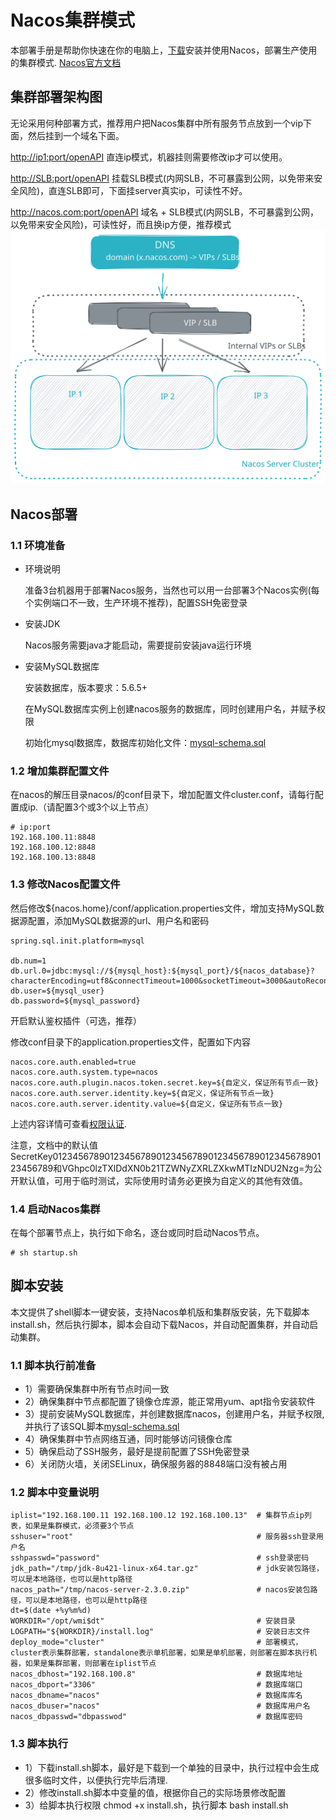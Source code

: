# Nacos集群模式
本部署手册是帮助你快速在你的电脑上，[下载](https://nacos.io/download/release-history/)安装并使用Nacos，部署生产使用的集群模式. [Nacos官方文档](https://nacos.io/docs/latest/what-is-nacos/)

## 集群部署架构图
无论采用何种部署方式，推荐用户把Nacos集群中所有服务节点放到一个vip下面，然后挂到一个域名下面。

<http://ip1:port/openAPI> 直连ip模式，机器挂则需要修改ip才可以使用。

<http://SLB:port/openAPI> 挂载SLB模式(内网SLB，不可暴露到公网，以免带来安全风险)，直连SLB即可，下面挂server真实ip，可读性不好。

<http://nacos.com:port/openAPI> 域名 + SLB模式(内网SLB，不可暴露到公网，以免带来安全风险)，可读性好，而且换ip方便，推荐模式
<img alt="nacos-cluster-mode" src="../pics/nacos-cluster-mode.svg">

## Nacos部署

### 1.1 环境准备
+ 环境说明 

   准备3台机器用于部署Nacos服务，当然也可以用一台部署3个Nacos实例(每个实例端口不一致，生产环境不推荐)，配置SSH免密登录
+ 安装JDK

  Nacos服务需要java才能启动，需要提前安装java运行环境
+ 安装MySQL数据库

  安装数据库，版本要求：5.6.5+
  
  在MySQL数据库实例上创建nacos服务的数据库，同时创建用户名，并赋予权限
  
  初始化mysql数据库，数据库初始化文件：[mysql-schema.sql](mysql-schema.sql)
  
### 1.2 增加集群配置文件
在nacos的解压目录nacos/的conf目录下，增加配置文件cluster.conf，请每行配置成ip.（请配置3个或3个以上节点）
```
# ip:port
192.168.100.11:8848
192.168.100.12:8848
192.168.100.13:8848
```

### 1.3 修改Nacos配置文件
然后修改${nacos.home}/conf/application.properties文件，增加支持MySQL数据源配置，添加MySQL数据源的url、用户名和密码
```
spring.sql.init.platform=mysql

db.num=1
db.url.0=jdbc:mysql://${mysql_host}:${mysql_port}/${nacos_database}?characterEncoding=utf8&connectTimeout=1000&socketTimeout=3000&autoReconnect=true
db.user=${mysql_user}
db.password=${mysql_password}
```
开启默认鉴权插件（可选，推荐）

修改conf目录下的application.properties文件，配置如下内容
```
nacos.core.auth.enabled=true
nacos.core.auth.system.type=nacos
nacos.core.auth.plugin.nacos.token.secret.key=${自定义，保证所有节点一致}
nacos.core.auth.server.identity.key=${自定义，保证所有节点一致}
nacos.core.auth.server.identity.value=${自定义，保证所有节点一致}
```

上述内容详情可查看[权限认证](https://nacos.io/docs/latest/plugin/auth-plugin/).

注意，文档中的默认值SecretKey012345678901234567890123456789012345678901234567890123456789和VGhpc0lzTXlDdXN0b21TZWNyZXRLZXkwMTIzNDU2Nzg=为公开默认值，可用于临时测试，实际使用时请务必更换为自定义的其他有效值。


### 1.4 启动Nacos集群

在每个部署节点上，执行如下命名，逐台或同时启动Nacos节点。

```
# sh startup.sh
```

## 脚本安装
本文提供了shell脚本一键安装，支持Nacos单机版和集群版安装，先下载脚本install.sh，然后执行脚本，脚本会自动下载Nacos，并自动配置集群，并自动启动集群。

### 1.1 脚本执行前准备
+ 1）需要确保集群中所有节点时间一致
+ 2）确保集群中节点都配置了镜像仓库源，能正常用yum、apt指令安装软件
+ 3）提前安装MySQL数据库，并创建数据库nacos，创建用户名，并赋予权限, 并执行了该SQL脚本[mysql-schema.sql](mysql-schema.sql)
+ 4）确保集群中节点网络互通，同时能够访问镜像仓库
+ 5）确保启动了SSH服务，最好是提前配置了SSH免密登录
+ 6）关闭防火墙，关闭SELinux，确保服务器的8848端口没有被占用

### 1.2 脚本中变量说明
```
iplist="192.168.100.11 192.168.100.12 192.168.100.13"  # 集群节点ip列表，如果是集群模式，必须要3个节点
sshuser="root"                                         # 服务器ssh登录用户名
sshpasswd="password"                                   # ssh登录密码
jdk_path="/tmp/jdk-8u421-linux-x64.tar.gz"             # jdk安装包路径，可以是本地路径，也可以是http路径
nacos_path="/tmp/nacos-server-2.3.0.zip"               # nacos安装包路径，可以是本地路径，也可以是http路径
dt=$(date +%y%m%d)
WORKDIR="/opt/wmi$dt"                                  # 安装目录
LOGPATH="${WORKDIR}/install.log"                       # 安装日志文件
deploy_mode="cluster"                                  # 部署模式，cluster表示集群部署，standalone表示单机部署，如果是单机部署，则部署在脚本执行机器，如果是集群部署，则部署在iplist节点
nacos_dbhost="192.168.100.8"                           # 数据库地址
nacos_dbport="3306"                                    # 数据库端口
nacos_dbname="nacos"                                   # 数据库库名
nacos_dbuser="nacos"                                   # 数据库用户名
nacos_dbpasswd="dbpasswod"                             # 数据库密码
```

### 1.3 脚本执行
+ 1）下载install.sh脚本，最好是下载到一个单独的目录中，执行过程中会生成很多临时文件，以便执行完毕后清理.
+ 2）修改install.sh脚本中变量的值，根据你自己的实际场景修改配置
+ 3）给脚本执行权限 chmod +x install.sh，执行脚本 bash install.sh
